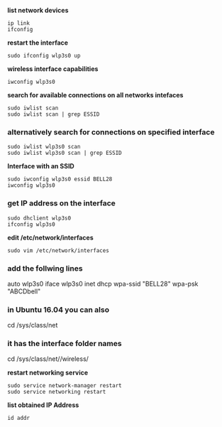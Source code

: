 
**list network devices**

    ip link
    ifconfig

**restart the interface**

    sudo ifconfig wlp3s0 up

**wireless interface capabilities**

    iwconfig wlp3s0

**search for available connections on all networks intefaces**

    sudo iwlist scan
    sudo iwlist scan | grep ESSID


### alternatively search for connections on specified interface

    sudo iwlist wlp3s0 scan
    sudo iwlist wlp3s0 scan | grep ESSID

**Interface with an SSID**

    sudo iwconfig wlp3s0 essid BELL28
    iwconfig wlp3s0

### get IP address on the interface

    sudo dhclient wlp3s0
    ifconfig wlp3s0
        
**edit /etc/network/interfaces**

    sudo vim /etc/network/interfaces

### add the follwing lines   

 auto wlp3s0
 iface wlp3s0 inet dhcp
    wpa-ssid "BELL28"
    wpa-psk "ABCDbell"

### in Ubuntu 16.04 you can also
   
   cd /sys/class/net
   
### it has the interface folder names 
   
   cd /sys/class/net/<wireless-interface>/wireless/
   
**restart networking service**

    sudo service network-manager restart
    sudo service networking restart

**list obtained IP Address**

    id addr
